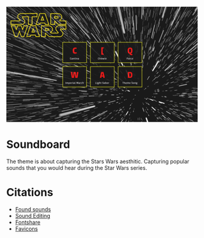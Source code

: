 <!-- Your screenshot goes here-->
![Screenshot of Cover](https://github.com/mchorton4/soundboard/blob/main/Cover%20Screenshot.jpg?raw=true)


# Soundboard
<!-- tell me something about it-->
The theme is about capturing the Stars Wars aesthitic. Capturing popular sounds that you would hear during the Star Wars series. 

# Citations
* [Found sounds](https://www.thesoundarchive.com/star-wars.asp)
* [Sound Editing](https://www.kapwing.com/tools/audio-editor)
* [Fontshare](https://www.fontshare.com/fonts/expose)
* [Favicons](https://favicon.io/)




